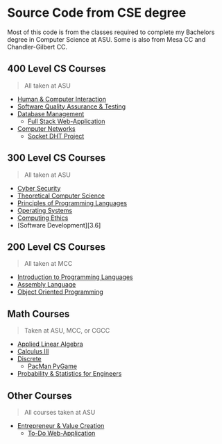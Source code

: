 # Source Code from CSE degree

Most of this code is from the classes required to complete my Bachelors degree in Computer Science at ASU. Some is also from Mesa CC and Chandler-Gilbert CC.

## 400 Level CS Courses

> All taken at ASU

- [Human & Computer Interaction][4.1]
- [Software Quality Assurance & Testing][4.2]
- [Database Management][4.3]
  - [Full Stack Web-Application][6.4]
- [Computer Networks][4.4]
  - [Socket DHT Project][6.1]

## 300 Level CS Courses

> All taken at ASU

- [Cyber Security][3.1]
- [Theoretical Computer Science][3.2]
- [Principles of Programming Languages][3.3]
- [Operating Systems][3.4]
- [Computing Ethics][3.5]
- [Software Development][3.6]

## 200 Level CS Courses

> All taken at MCC

- [Introduction to Programming Languages][2.1]
- [Assembly Language][3.2]
- [Object Oriented Programming][3.3]

## Math Courses

> Taken at ASU, MCC, or CGCC

- [Applied Linear Algebra][5.1]
- [Calculus III][5.2]
- [Discrete][5.3]
  - [PacMan PyGame][6.3]
- [Probability & Statistics for Engineers][5.4]

## Other Courses

> All courses taken at ASU

- [Entrepreneur & Value Creation][7.1]
  - [To-Do Web-Application][6.2]

<!-- 400 Lvl Repo links -->

[4.1]: https://github.com/asu-cse-source-code/cse-463 "463"
[4.2]: https://github.com/asu-cse-source-code/cse-464 "464"
[4.3]: https://github.com/asu-cse-source-code/cse-412 "412"
[4.4]: https://github.com/asu-cse-source-code/cse-434 "434"
[4.5]: https://github.com/asu-cse-source-code/cse-408 "408"

<!-- 300 Lvl Repo links -->

[3.1]: https://github.com/asu-cse-source-code/cse-365 "365"
[3.2]: https://github.com/asu-cse-source-code/cse-355 "355"
[3.3]: https://github.com/asu-cse-source-code/cse-340 "340"
[3.4]: https://github.com/asu-cse-source-code/cse-330 "330"
[3.5]: https://github.com/asu-cse-source-code/cse-301 "301"
[3.5]: https://github.com/asu-cse-source-code/cse-360 "360"

<!-- 200 Lvl Repo links -->

[2.1]: https://github.com/asu-cse-source-code/csc-240
[2.1]: https://github.com/asu-cse-source-code/csc-230
[2.1]: https://github.com/asu-cse-source-code/csc-205

<!-- Math Repo links -->

[5.1]: https://github.com/asu-cse-source-code/mat-343 "343"
[5.2]: https://github.com/asu-cse-source-code/mat-267 "267"
[5.3]: https://github.com/asu-cse-source-code/mat-243 "243"
[5.4]: https://github.com/asu-cse-source-code/iee-380 "380"

<!-- Project Repo links -->

[6.1]: https://github.com/asu-cse-source-code/socket-dht
[6.2]: https://github.com/asu-cse-source-code/fse-301-project
[6.3]: https://github.com/asu-cse-source-code/mat-243-pacman-pygame
[6.4]: https://github.com/asu-cse-source-code/cse-412-project

<!-- Other Repo Links -->

[7.1]: https://github.com/asu-cse-source-code/fse-301
